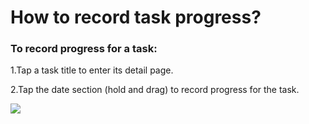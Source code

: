 # How to record task progress?

### To record progress for a task:

1.Tap a task title to enter its detail page.

2.Tap the date section (hold and drag) to record progress for the task.

![](../../../images/ticktick-ios-app/task/4.3.3.png)

